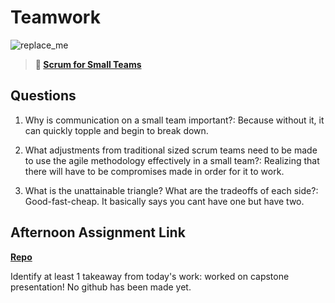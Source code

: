 # Teamwork

![replace_me](https://codeworks.blob.core.windows.net/public/assets/img/illustrations/placeholder.svg)

> **📖 [Scrum for Small Teams](https://codeworksacademy.com/fs-student-guide/resources/wk8-9/02-Scrum-For-Small-Teams)**

## Questions

1. Why is communication on a small team important?: Because without it, it can quickly topple and begin to break down.

2. What adjustments from traditional sized scrum teams need to be made to use the agile methodology effectively in a small team?: Realizing that there will have to be compromises made in order for it to work.

3. What is the unattainable triangle? What are the tradeoffs of each side?: Good-fast-cheap. It basically says you cant have one but have two. 

## Afternoon Assignment Link

**[Repo](https://github.com/LucasPlummer/<ASSIGNMENT_REPO>)**

Identify at least 1 takeaway from today's work: worked on capstone presentation! No github has been made yet.
